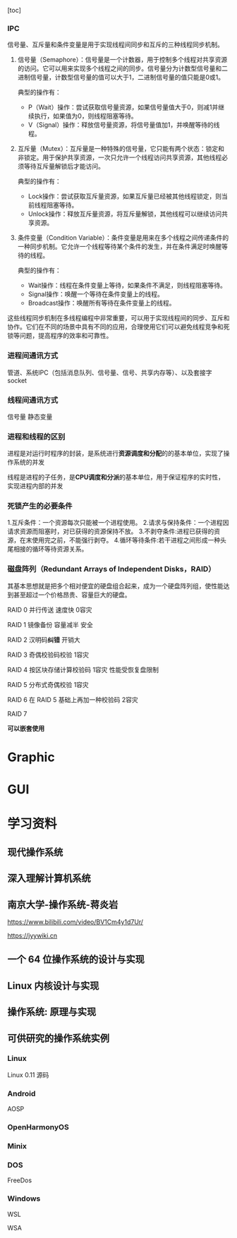 [toc]

### IPC

信号量、互斥量和条件变量是用于实现线程间同步和互斥的三种线程同步机制。

1. 信号量（Semaphore）：信号量是一个计数器，用于控制多个线程对共享资源的访问。它可以用来实现多个线程之间的同步。信号量分为计数型信号量和二进制信号量，计数型信号量的值可以大于1，二进制信号量的值只能是0或1。

   典型的操作有：

   - P（Wait）操作：尝试获取信号量资源，如果信号量值大于0，则减1并继续执行，如果值为0，则线程阻塞等待。
   - V（Signal）操作：释放信号量资源，将信号量值加1，并唤醒等待的线程。

2. 互斥量（Mutex）：互斥量是一种特殊的信号量，它只能有两个状态：锁定和非锁定。用于保护共享资源，一次只允许一个线程访问共享资源，其他线程必须等待互斥量解锁后才能访问。

   典型的操作有：

   - Lock操作：尝试获取互斥量资源，如果互斥量已经被其他线程锁定，则当前线程阻塞等待。
   - Unlock操作：释放互斥量资源，将互斥量解锁，其他线程可以继续访问共享资源。

3. 条件变量（Condition Variable）：条件变量是用来在多个线程之间传递条件的一种同步机制。它允许一个线程等待某个条件的发生，并在条件满足时唤醒等待的线程。

   典型的操作有：

   - Wait操作：线程在条件变量上等待，如果条件不满足，则线程阻塞等待。
   - Signal操作：唤醒一个等待在条件变量上的线程。
   - Broadcast操作：唤醒所有等待在条件变量上的线程。

这些线程同步机制在多线程编程中非常重要，可以用于实现线程间的同步、互斥和协作。它们在不同的场景中具有不同的应用，合理使用它们可以避免线程竞争和死锁等问题，提高程序的效率和可靠性。

### 进程间通讯方式

管道、系统IPC（包括消息队列、信号量、信号、共享内存等）、以及套接字socket

### 线程间通讯方式

信号量 静态变量

### 进程和线程的区别

进程是对运行时程序的封装，是系统进行**资源调度和分配**的的基本单位，实现了操作系统的并发

线程是进程的子任务，是**CPU调度和分派**的基本单位，用于保证程序的实时性，实现进程内部的并发

### 死锁产生的必要条件

1.互斥条件：一个资源每次只能被一个进程使用。
2.请求与保持条件：一个进程因请求资源而阻塞时，对已获得的资源保持不放。
3.不剥夺条件:进程已获得的资源，在末使用完之前，不能强行剥夺。
4.循环等待条件:若干进程之间形成一种头尾相接的循环等待资源关系。

### 磁盘阵列（Redundant Arrays of Independent Disks，RAID）

​		其基本思想就是把多个相对便宜的硬盘组合起来，成为一个硬盘阵列组，使性能达到甚至超过一个价格昂贵、容量巨大的硬盘。

RAID 0  并行传送 速度快 0容灾

RAID 1 镜像备份 容量减半 安全

RAID 2 汉明码**纠错** 开销大

RAID 3 奇偶校验码校验 1容灾

RAID 4 按区块存储计算校验码 1容灾 性能受恢复盘限制

RAID 5 分布式奇偶校验 1容灾

RAID 6 在 RAID 5 基础上再加一种校验码 2容灾

RAID 7

**可以嵌套使用**

# Graphic

# GUI

# 学习资料

## 现代操作系统

## 深入理解计算机系统

## 南京大学-操作系统-蒋炎岩

https://www.bilibili.com/video/BV1Cm4y1d7Ur/

https://jyywiki.cn

## 一个 64 位操作系统的设计与实现

## Linux 内核设计与实现

## 操作系统: 原理与实现

## 可供研究的操作系统实例

### Linux

Linux 0.11 源码

### Android

AOSP

### OpenHarmonyOS

### Minix

### DOS

FreeDos

### Windows

WSL

WSA